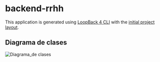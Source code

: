 # backend-rrhh

This application is generated using [LoopBack 4 CLI](https://loopback.io/doc/en/lb4/Command-line-interface.html) with the
[initial project layout](https://loopback.io/doc/en/lb4/Loopback-application-layout.html).

## Diagrama de clases

![Diagrama_de clases](https://app.genmymodel.com/api/projects/_IeS9IG98Ee2ck8ytUMEi6A/diagrams/_IeS9I298Ee2ck8ytUMEi6A/svg)


